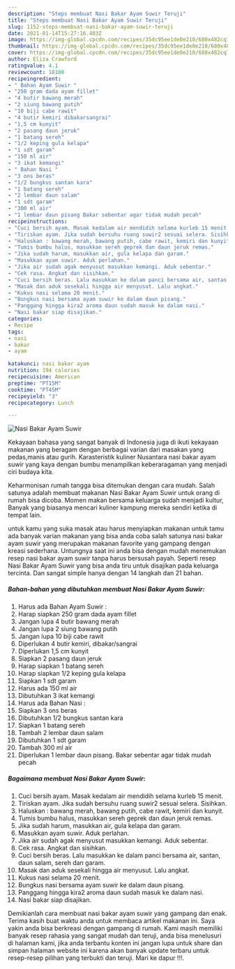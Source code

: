```yaml
---
description: "Steps membuat Nasi Bakar Ayam Suwir Teruji"
title: "Steps membuat Nasi Bakar Ayam Suwir Teruji"
slug: 1152-steps-membuat-nasi-bakar-ayam-suwir-teruji
date: 2021-01-14T15:27:16.403Z
image: https://img-global.cpcdn.com/recipes/35dc95ee1de0e210/680x482cq70/nasi-bakar-ayam-suwir-foto-resep-utama.jpg
thumbnail: https://img-global.cpcdn.com/recipes/35dc95ee1de0e210/680x482cq70/nasi-bakar-ayam-suwir-foto-resep-utama.jpg
cover: https://img-global.cpcdn.com/recipes/35dc95ee1de0e210/680x482cq70/nasi-bakar-ayam-suwir-foto-resep-utama.jpg
author: Eliza Crawford
ratingvalue: 4.1
reviewcount: 18100
recipeingredient:
- " Bahan Ayam Suwir "
- "250 gram dada ayam fillet"
- "4 butir bawang merah"
- "2 siung bawang putih"
- "10 biji cabe rawit"
- "4 butir kemiri dibakarsangrai"
- "1,5 cm kunyit"
- "2 pasang daun jeruk"
- "1 batang sereh"
- "1/2 keping gula kelapa"
- "1 sdt garam"
- "150 ml air"
- "3 ikat kemangi"
- " Bahan Nasi "
- "3 ons beras"
- "1/2 bungkus santan kara"
- "1 batang sereh"
- "2 lembar daun salam"
- "1 sdt garam"
- "300 ml air"
- "1 lembar daun pisang Bakar sebentar agar tidak mudah pecah"
recipeinstructions:
- "Cuci bersih ayam. Masak kedalam air mendidih selama kurleb 15 menit."
- "Tiriskan ayam. Jika sudah bersuhu ruang suwir2 sesuai selera. Sisihkan."
- "Haluskan : bawang merah, bawang putih, cabe rawit, kemiri dan kunyit."
- "Tumis bumbu halus, masukkan sereh geprek dan daun jeruk remas."
- "Jika sudah harum, masukkan air, gula kelapa dan garam."
- "Masukkan ayam suwir. Aduk perlahan."
- "Jika air sudah agak menyusut masukkan kemangi. Aduk sebentar."
- "Cek rasa. Angkat dan sisihkan."
- "Cuci bersih beras. Lalu masukkan ke dalam panci bersama air, santan, daun salam, sereh dan garam."
- "Masak dan aduk sesekali hingga air menyusut. Lalu angkat."
- "Kukus nasi selama 20 menit."
- "Bungkus nasi bersama ayam suwir ke dalam daun pisang."
- "Panggang hingga kira2 aroma daun sudah masuk ke dalam nasi."
- "Nasi bakar siap disajikan."
categories:
- Recipe
tags:
- nasi
- bakar
- ayam

katakunci: nasi bakar ayam 
nutrition: 194 calories
recipecuisine: American
preptime: "PT15M"
cooktime: "PT45M"
recipeyield: "3"
recipecategory: Lunch

---
```



![Nasi Bakar Ayam Suwir](https://img-global.cpcdn.com/recipes/35dc95ee1de0e210/680x482cq70/nasi-bakar-ayam-suwir-foto-resep-utama.jpg)

Kekayaan bahasa yang sangat banyak di Indonesia juga di ikuti kekayaan makanan yang beragam dengan berbagai varian dari masakan yang pedas,manis atau gurih. Karasteristik kuliner Nusantara nasi bakar ayam suwir yang kaya dengan bumbu menampilkan keberaragaman yang menjadi ciri budaya kita.


Keharmonisan rumah tangga bisa ditemukan dengan cara mudah. Salah satunya adalah membuat makanan Nasi Bakar Ayam Suwir untuk orang di rumah bisa dicoba. Momen makan bersama keluarga sudah menjadi kultur, Banyak yang biasanya mencari kuliner kampung mereka sendiri ketika di tempat lain.



untuk kamu yang suka masak atau harus menyiapkan makanan untuk tamu ada banyak varian makanan yang bisa anda coba salah satunya nasi bakar ayam suwir yang merupakan makanan favorite yang gampang dengan kreasi sederhana. Untungnya saat ini anda bisa dengan mudah menemukan resep nasi bakar ayam suwir tanpa harus bersusah payah.
Seperti resep Nasi Bakar Ayam Suwir yang bisa anda tiru untuk disajikan pada keluarga tercinta. Dan sangat simple hanya dengan 14 langkah dan 21 bahan.


<!--inarticleads1-->

##### Bahan-bahan yang dibutuhkan membuat Nasi Bakar Ayam Suwir:

1. Harus ada  Bahan Ayam Suwir :
1. Harap siapkan 250 gram dada ayam fillet
1. Jangan lupa 4 butir bawang merah
1. Jangan lupa 2 siung bawang putih
1. Jangan lupa 10 biji cabe rawit
1. Diperlukan 4 butir kemiri, dibakar/sangrai
1. Diperlukan 1,5 cm kunyit
1. Siapkan 2 pasang daun jeruk
1. Harap siapkan 1 batang sereh
1. Harap siapkan 1/2 keping gula kelapa
1. Siapkan 1 sdt garam
1. Harus ada 150 ml air
1. Dibutuhkan 3 ikat kemangi
1. Harus ada  Bahan Nasi :
1. Siapkan 3 ons beras
1. Dibutuhkan 1/2 bungkus santan kara
1. Siapkan 1 batang sereh
1. Tambah 2 lembar daun salam
1. Dibutuhkan 1 sdt garam
1. Tambah 300 ml air
1. Diperlukan 1 lembar daun pisang. Bakar sebentar agar tidak mudah pecah




<!--inarticleads2-->

##### Bagaimana membuat  Nasi Bakar Ayam Suwir:

1. Cuci bersih ayam. Masak kedalam air mendidih selama kurleb 15 menit.
1. Tiriskan ayam. Jika sudah bersuhu ruang suwir2 sesuai selera. Sisihkan.
1. Haluskan : bawang merah, bawang putih, cabe rawit, kemiri dan kunyit.
1. Tumis bumbu halus, masukkan sereh geprek dan daun jeruk remas.
1. Jika sudah harum, masukkan air, gula kelapa dan garam.
1. Masukkan ayam suwir. Aduk perlahan.
1. Jika air sudah agak menyusut masukkan kemangi. Aduk sebentar.
1. Cek rasa. Angkat dan sisihkan.
1. Cuci bersih beras. Lalu masukkan ke dalam panci bersama air, santan, daun salam, sereh dan garam.
1. Masak dan aduk sesekali hingga air menyusut. Lalu angkat.
1. Kukus nasi selama 20 menit.
1. Bungkus nasi bersama ayam suwir ke dalam daun pisang.
1. Panggang hingga kira2 aroma daun sudah masuk ke dalam nasi.
1. Nasi bakar siap disajikan.




Demikianlah cara membuat nasi bakar ayam suwir yang gampang dan enak. Terima kasih buat waktu anda untuk membaca artikel makanan ini. Saya yakin anda bisa berkreasi dengan gampang di rumah. Kami masih memiliki banyak resep rahasia yang sangat mudah dan teruji, anda bisa menelusuri di halaman kami, jika anda terbantu konten ini jangan lupa untuk share dan simpan halaman website ini karena akan banyak update terbaru untuk resep-resep pilihan yang terbukti dan teruji. Mari ke dapur !!!. 
